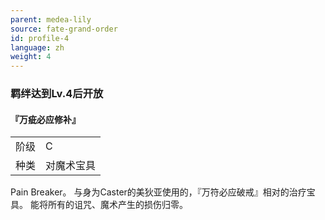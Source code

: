 ```yaml
---
parent: medea-lily
source: fate-grand-order
id: profile-4
language: zh
weight: 4
---
```


### 羁绊达到Lv.4后开放

#### 『万疵必应修补』

<table>
  <tr><td>阶级</td><td>C</td></tr>
  <tr><td>种类</td><td>对魔术宝具</td></tr>
</table>

Pain Breaker。
与身为Caster的美狄亚使用的，『万符必应破戒』相对的治疗宝具。
能将所有的诅咒、魔术产生的损伤归零。
